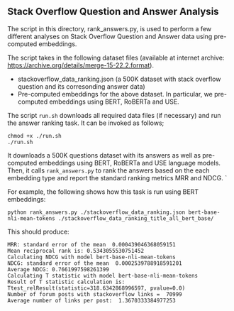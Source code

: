 ## Stack Overflow Question and Answer Analysis

The script in this directory, rank_answers.py, is used to perform a few different analyses on Stack Overflow Question and Answer data using pre-computed embeddings.   

The script takes in the following dataset files (available at internet archive: https://archive.org/details/merge-15-22.2.format).  
- stackoverflow_data_ranking.json (a 500K dataset with stack overflow question and its corresonding answer data)
- Pre-computed embeddings for the above dataset. In particular, we pre-computed embeddings using BERT, RoBERTa and USE. 


The script `run.sh` downloads all required data files (if necessary) and run the answer ranking task. It can be invoked as follows;
 ```
chmod +x ./run.sh 
./run.sh
```

It downloads a 500K questions dataset with its answers as well as pre-computed embeddings using BERT, RoBERTa and USE language models. 
Then, it calls `rank_answers.py` to rank the answers based on the each embedding type and report the standard ranking metrics MRR and NDCG. 
`

For example, the following shows how this task is run using BERT embeddings:
```
python rank_answers.py ./stackoverflow_data_ranking.json bert-base-nli-mean-tokens ./stackoverflow_data_ranking_title_all_bert_base/ 
```

This should produce:
```
MRR: standard error of the mean  0.000439046368059151
Mean reciprocal rank is: 0.5343055530751452
Calculating NDCG with model bert-base-nli-mean-tokens
NDCG: standard error of the mean  0.0002539788918591201
Average NDCG: 0.7661997598261399
Calculating T statistic with model bert-base-nli-mean-tokens
Result of T statistic calculation is: Ttest_relResult(statistic=318.6342868996597, pvalue=0.0)
Number of forum posts with stackoverflow links =  70999
Average number of links per post:  1.3670333384977253

```
